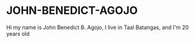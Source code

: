 # JOHN-BENEDICT-AGOJO
Hi my name is John Benedict B. Agojo, I live in Taal Batangas, and I'm 20 years old
